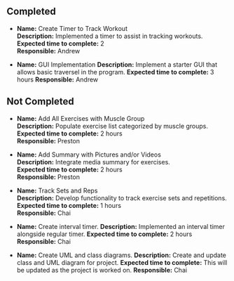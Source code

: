 ## Completed
- **Name:** Create Timer to Track Workout  
  **Description:** Implemented a timer to assist in tracking workouts.  
  **Expected time to complete:** 2  
  **Responsible:** Andrew
  
- **Name:** GUI Implementation
  **Description:** Implement a starter GUI that allows basic traversel in the program.
  **Expected time to complete:** 3 hours
  **Responsible:** Andrew

## Not Completed
- **Name:** Add All Exercises with Muscle Group  
  **Description:** Populate exercise list categorized by muscle groups.  
  **Expected time to complete:** 2 hours  
  **Responsible:** Preston  

- **Name:** Add Summary with Pictures and/or Videos  
  **Description:** Integrate media summary for exercises.  
  **Expected time to complete:** 2 hours  
  **Responsible:** Preston  

- **Name:** Track Sets and Reps  
  **Description:** Develop functionality to track exercise sets and repetitions.  
  **Expected time to complete:** 1 hours  
  **Responsible:** Chai  

- **Name:** Create interval timer.
  **Description:** Implemented an interval timer alongside regular timer.
  **Expected time to complete:** 2 hours
  **Responsible:** Chai

- **Name:** Create UML and class diagrams.
  **Description:** Create and update class and UML diagram for project.
  **Expected time to complete:** This will be updated as the project is worked on.
  **Responsible:** Chai
